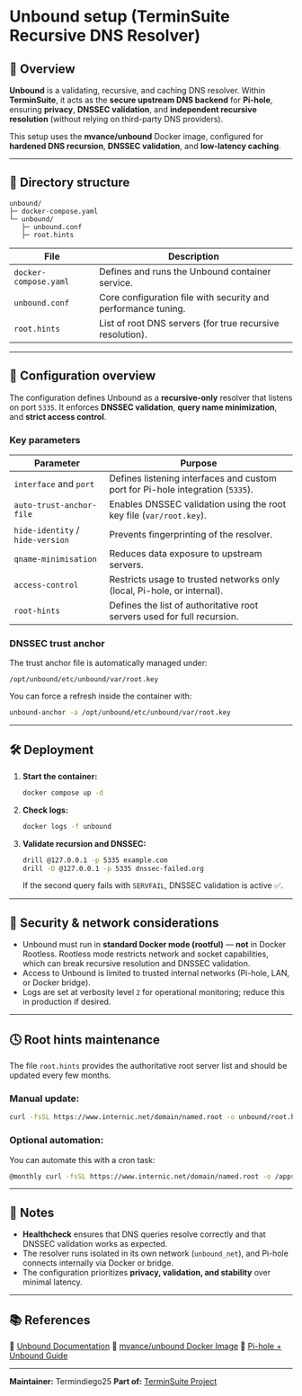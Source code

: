 # Unbound setup (TerminSuite Recursive DNS Resolver)

## 🧭 Overview

**Unbound** is a validating, recursive, and caching DNS resolver.
Within **TerminSuite**, it acts as the **secure upstream DNS backend** for **Pi-hole**, ensuring **privacy**, **DNSSEC validation**, and **independent recursive resolution** (without relying on third-party DNS providers).

This setup uses the **mvance/unbound** Docker image, configured for **hardened DNS recursion**, **DNSSEC validation**, and **low-latency caching**.

---

## 📁 Directory structure

```
unbound/
├─ docker-compose.yaml
└─ unbound/
   ├─ unbound.conf
   ├─ root.hints
```

| File                  | Description                                                      |
| --------------------- | ---------------------------------------------------------------- |
| `docker-compose.yaml` | Defines and runs the Unbound container service.                  |
| `unbound.conf`        | Core configuration file with security and performance tuning.    |
| `root.hints`          | List of root DNS servers (for true recursive resolution).        |

---

## 🔧 Configuration overview

The configuration defines Unbound as a **recursive-only** resolver that listens on port `5335`.
It enforces **DNSSEC validation**, **query name minimization**, and **strict access control**.

### Key parameters

| Parameter                        | Purpose                                                                        |
| -------------------------------- | ------------------------------------------------------------------------------ |
| `interface` and `port`           | Defines listening interfaces and custom port for Pi-hole integration (`5335`). |
| `auto-trust-anchor-file`         | Enables DNSSEC validation using the root key file (`var/root.key`).            |
| `hide-identity` / `hide-version` | Prevents fingerprinting of the resolver.                                       |
| `qname-minimisation`             | Reduces data exposure to upstream servers.                                     |
| `access-control`                 | Restricts usage to trusted networks only (local, Pi-hole, or internal).        |
| `root-hints`                     | Defines the list of authoritative root servers used for full recursion.        |

### DNSSEC trust anchor

The trust anchor file is automatically managed under:

```
/opt/unbound/etc/unbound/var/root.key
```

You can force a refresh inside the container with:

```bash
unbound-anchor -a /opt/unbound/etc/unbound/var/root.key
```

---

## 🛠️ Deployment

1. **Start the container:**

   ```bash
   docker compose up -d
   ```

2. **Check logs:**

   ```bash
   docker logs -f unbound
   ```

3. **Validate recursion and DNSSEC:**

   ```bash
   drill @127.0.0.1 -p 5335 example.com
   drill -D @127.0.0.1 -p 5335 dnssec-failed.org
   ```

   If the second query fails with `SERVFAIL`, DNSSEC validation is active ✅.

---

## 🔐 Security & network considerations

* Unbound must run in **standard Docker mode (rootful)** — **not** in Docker Rootless.
  Rootless mode restricts network and socket capabilities, which can break recursive resolution and DNSSEC validation.
* Access to Unbound is limited to trusted internal networks (Pi-hole, LAN, or Docker bridge).
* Logs are set at verbosity level `2` for operational monitoring; reduce this in production if desired.

---

## 🕓 Root hints maintenance

The file `root.hints` provides the authoritative root server list and should be updated every few months.

### Manual update:

```bash
curl -fsSL https://www.internic.net/domain/named.root -o unbound/root.hints
```

### Optional automation:

You can automate this with a cron task:

```bash
@monthly curl -fsSL https://www.internic.net/domain/named.root -o /apps/unbound/unbound/root.hints && docker restart unbound
```

---

## 🧠 Notes

* **Healthcheck** ensures that DNS queries resolve correctly and that DNSSEC validation works as expected.
* The resolver runs isolated in its own network (`unbound_net`), and Pi-hole connects internally via Docker or bridge.
* The configuration prioritizes **privacy, validation, and stability** over minimal latency.

---

## 📚 References

🔗 [Unbound Documentation](https://nlnetlabs.nl/documentation/unbound/unbound.conf/)
🔗 [mvance/unbound Docker Image](https://hub.docker.com/r/mvance/unbound)
🔗 [Pi-hole + Unbound Guide](https://docs.pi-hole.net/guides/unbound/)

---

**Maintainer:** Termindiego25
**Part of:** [TerminSuite Project](https://github.com/Termindiego25/terminsuite)